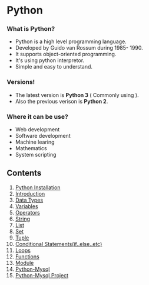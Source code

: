 # Python

### What is Python? ###
* Python is a high level programming language.
* Developed by Guido van Rossum during 1985- 1990.
* It supports object-oriented programming.
* It's using python interpretor.
* Simple and easy to understand.

### Versions! ###
* The latest version is **Python 3** ( Commonly using ).
* Also the previous verison is **Python 2**. 

### Where it can be use? ###
* Web development
* Software development
* Machine learing
* Mathematics
* System scripting

## Contents ##
1. [Python Installation](https://github.com/subithou/Python/blob/main/python_installation.md)
2. [Introduction](https://github.com/subithou/Python/blob/main/Introduction.pdf)
3. [Data Types](https://github.com/subithou/Python/blob/main/Data%20Types.pdf)
4. [Variables](https://github.com/subithou/Python/blob/main/Variables.pdf)
5. [Operators](https://github.com/subithou/Python/blob/main/Operators.pdf)
6. [String](https://github.com/subithou/Python/blob/main/String.pdf)
7. [List](https://github.com/subithou/Python/blob/main/List.pdf)
8. [Set](https://github.com/subithou/Python/blob/main/Set.pdf)
9. [Tuple](https://github.com/subithou/Python/blob/main/Tuple.pdf)
10. [Conditional Statements(if..else..etc)](https://github.com/subithou/Python/blob/main/Conditional%20statements..pdf)
11. [Loops](https://github.com/subithou/Python/blob/main/Loops.pdf)
12. [Functions](https://github.com/subithou/Python/blob/main/Loops.pdf)
13. [Module](https://github.com/subithou/Python/blob/main/Modules.pdf)
14. [Python-Mysql](https://github.com/subithou/Python/blob/main/Python-Mysql%20Connection.pdf)
15. [Python-Mysql Project](https://github.com/subithou/Python/blob/main/project.pdf)


